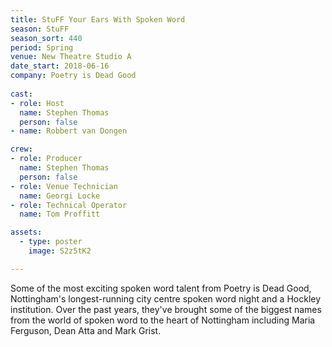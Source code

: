 ```yaml
---
title: StuFF Your Ears With Spoken Word
season: StuFF
season_sort: 440
period: Spring
venue: New Theatre Studio A
date_start: 2018-06-16
company: Poetry is Dead Good 
  
cast: 
- role: Host
  name: Stephen Thomas 
  person: false 
- name: Robbert van Dongen 

crew:
- role: Producer 
  name: Stephen Thomas
  person: false 
- role: Venue Technician
  name: Georgi Locke
- role: Technical Operator
  name: Tom Proffitt

assets:
  - type: poster
    image: S2z5tK2

---
```


Some of the most exciting spoken word talent from Poetry is Dead Good, Nottingham's longest-running city centre spoken word night and a Hockley institution. Over the past years, they've brought some of the biggest names from the world of spoken word to the heart of Nottingham including Maria Ferguson, Dean Atta and Mark Grist.
